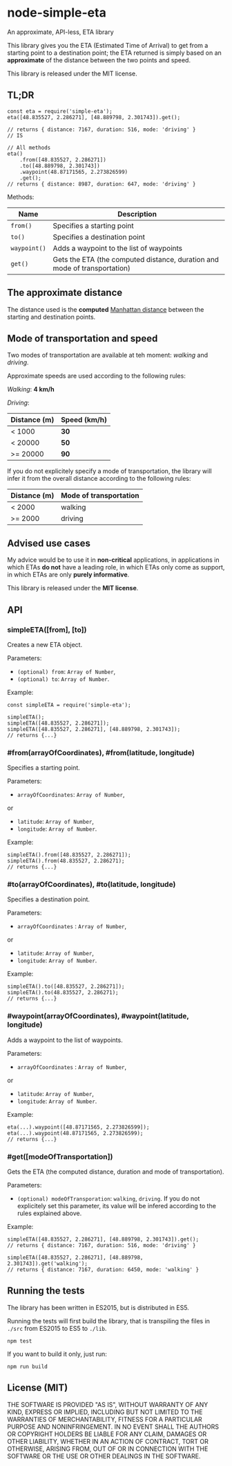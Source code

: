 # node-simple-eta
An approximate, API-less, ETA library

This library gives you the ETA (Estimated Time of Arrival) to get from a starting point to a destination point;
the ETA returned is simply based on an __approximate__ of the distance between the two points and speed.

This library is released under the MIT license.

## TL;DR
```
const eta = require('simple-eta');
eta([48.835527, 2.286271], [48.889798, 2.301743]).get();

// returns { distance: 7167, duration: 516, mode: 'driving' }
// IS

// All methods
eta()
	.from([48.835527, 2.286271])
	.to([48.889798, 2.301743])
	.waypoint(48.87171565, 2.273826599)
	.get();
// returns { distance: 8987, duration: 647, mode: 'driving' }
```

Methods:

Name         | Description
-------------|------------
`from()`     | Specifies a starting point
`to()`       | Specifies a destination point
`waypoint()` | Adds a waypoint to the list of waypoints
`get()`      | Gets the ETA (the computed distance, duration and mode of transportation)

## The approximate distance
The distance used is the __computed__ [Manhattan distance](https://en.wikipedia.org/wiki/Taxicab_geometry) between the starting and destination points.

## Mode of transportation and speed
Two modes of transportation are available at teh moment: _walking_ and _driving_.

Approximate speeds are used according to the following rules:

_Walking_: __4 km/h__

_Driving_:

 Distance (m) | Speed (km/h)
--------------|-------------
 < 1000       | __30__
 < 20000      | __50__
 >= 20000     | __90__
 
If you do not explicitely specify a mode of transportation, the library will infer it from the overall distance according to the following rules:

 Distance (m) | Mode of transportation
--------------|-----------------------
 < 2000       | walking
 >= 2000      | driving

## Advised use cases
My advice would be to use it in __non-critical__ applications, in applications in which ETAs __do not__ have a leading role, in which ETAs only come as support, in which ETAs are only __purely informative__.

This library is released under the __MIT license__.

## API

### simpleETA([from], [to])
Creates a new ETA object.

Parameters:

 - `(optional) from`: `Array of Number`,
 - `(optional) to`: `Array of Number`.

Example:

```
const simpleETA = require('simple-eta');

simpleETA();
simpleETA([48.835527, 2.286271]);
simpleETA([48.835527, 2.286271], [48.889798, 2.301743]);
// returns {...}
```

### #from(arrayOfCoordinates), #from(latitude, longitude)
Specifies a starting point.

Parameters:

 - `arrayOfCoordinates`: `Array of Number`,

or

 - `latitude`: `Array of Number`,
 - `longitude`: `Array of Number`.

Example:

```
simpleETA().from([48.835527, 2.286271]);
simpleETA().from(48.835527, 2.286271);
// returns {...}
```

### #to(arrayOfCoordinates), #to(latitude, longitude)
Specifies a destination point.

Parameters:

 - `arrayOfCoordinates` : `Array of Number`,

or

 - `latitude`: `Array of Number`,
 - `longitude`: `Array of Number`.

Example:

```
simpleETA().to([48.835527, 2.286271]);
simpleETA().to(48.835527, 2.286271);
// returns {...}
```

### #waypoint(arrayOfCoordinates), #waypoint(latitude, longitude)
Adds a waypoint to the list of waypoints.

Parameters:

 - `arrayOfCoordinates` : `Array of Number`,

or

 - `latitude`: `Array of Number`,
 - `longitude`: `Array of Number`.

Example:

```
eta(...).waypoint([48.87171565, 2.273826599]);
eta(...).waypoint(48.87171565, 2.273826599);
// returns {...}
```

### #get([modeOfTransportation])
Gets the ETA (the computed distance, duration and mode of transportation).

Parameters:

 - `(optional) modeOfTransporation`: `walking`, `driving`. If you do not explicitely set this parameter, its value will be infered according to the rules explained above.

Example:

```
simpleETA([48.835527, 2.286271], [48.889798, 2.301743]).get();
// returns { distance: 7167, duration: 516, mode: 'driving' }

simpleETA([48.835527, 2.286271], [48.889798, 2.301743]).get('walking');
// returns { distance: 7167, duration: 6450, mode: 'walking' }
```

## Running the tests
The library has been written in ES2015, but is distributed in ES5.

Running the tests will first build the library, that is transpiling the files in `./src` from ES2015 to ES5 to `./lib`.

```
npm test
```

If you want to build it only, just run:

```
npm run build
```

## License (MIT)
THE SOFTWARE IS PROVIDED "AS IS", WITHOUT WARRANTY OF ANY KIND, EXPRESS OR IMPLIED, INCLUDING BUT NOT LIMITED TO THE WARRANTIES OF MERCHANTABILITY, FITNESS FOR A PARTICULAR PURPOSE AND NONINFRINGEMENT. IN NO EVENT SHALL THE AUTHORS OR COPYRIGHT HOLDERS BE LIABLE FOR ANY CLAIM, DAMAGES OR OTHER LIABILITY, WHETHER IN AN ACTION OF CONTRACT, TORT OR OTHERWISE, ARISING FROM, OUT OF OR IN CONNECTION WITH THE SOFTWARE OR THE USE OR OTHER DEALINGS IN THE SOFTWARE.